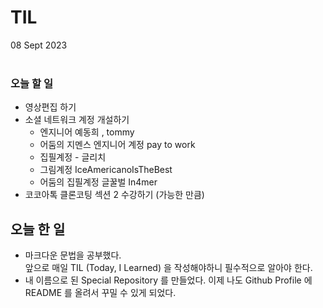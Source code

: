 # TIL  
08 Sept 2023 <br>
  <br>

### 오늘 할 일
- 영상편집 하기
- 소셜 네트워크 계정 개설하기 
  - 엔지니어 예동희 , tommy 
  - 어둠의 지멘스 엔지니어 계정 pay to work
  - 집필계정 - 글리치
  - 그림계정 IceAmericanoIsTheBest
  - 어둠의 집필계정 글꿀벌 In4mer
- 코코아톡 클론코팅 섹션 2 수강하기 (가능한 만큼)

## 오늘 한 일  
* 마크다운 문법을 공부했다.  
  앞으로 매일 TIL (Today, I Learned) 을 작성해야하니 필수적으로 알아야 한다.<br>
* 내 이름으로 된 Special Repository 를 만들었다. 이제 나도 Github Profile 에 README 를 올려서 꾸밀 수 있게 되었다. 
<br>
